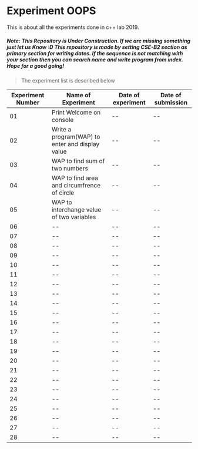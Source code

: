 # Experiment OOPS
This is about all the experiments done in c++ lab 2019.

##### Note: This Repository is Under Construction. If we are missing something just let us Know :D This repository is made by setting CSE-B2 section as primary section for writing dates. If the sequence is not matching with your section then you can search name and write program from index. Hope for a good going!

> The experiment list is described below

| Experiment Number | Name of Experiment | Date of experiment | Date of submission |
|------------------|--------------------|--------------------|--------------------|
|01| Print Welcome on console | -- | -- |
|02| Write a program(WAP) to enter and display value | -- | -- |
|03| WAP to find sum of two numbers | -- | -- |
|04| WAP to find area and circumfrence of circle | -- | -- |
|05| WAP to interchange value of two variables | -- | -- |
|06| -- | -- | -- |
|07| -- | -- | -- |
|08| -- | -- | -- |
|09| -- | -- | -- |
|10| -- | -- | -- |
|11| -- | -- | -- |
|12| -- | -- | -- |
|13| -- | -- | -- |
|14| -- | -- | -- |
|15| -- | -- | -- |
|16| -- | -- | -- |
|17| -- | -- | -- |
|18| -- | -- | -- |
|19| -- | -- | -- |
|20| -- | -- | -- |
|21| -- | -- | -- |
|22| -- | -- | -- |
|23| -- | -- | -- |
|24| -- | -- | -- |
|25| -- | -- | -- |
|26| -- | -- | -- |
|27| -- | -- | -- |
|28| -- | -- | -- |

